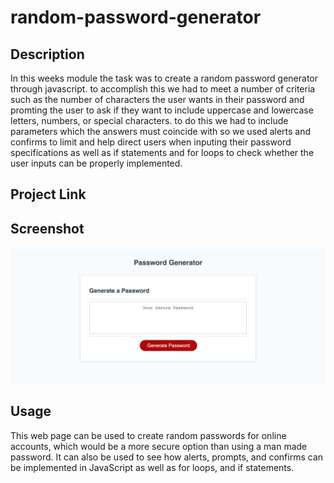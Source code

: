 # random-password-generator

## Description
In this weeks module the task was to create a random password generator through javascript. to accomplish this we had to meet a number of criteria such as the number of characters the user wants in their password and promting the user to ask if they want to include uppercase and lowercase letters, numbers, or special characters. to do this we had to include parameters which the answers must coincide with so we used alerts and confirms to limit and help direct users when inputing their password specifications as well as if statements and for loops to check whether the user inputs can be properly implemented.

## Project Link



## Screenshot

![Alt text](./assets/images/password-generator.png)

## Usage
This web page can be used to create random passwords for online accounts, which would be a more secure option than using a man made password. It can also be used to see how alerts, prompts, and confirms can be implemented in JavaScript as well as for loops, and if statements.